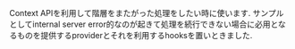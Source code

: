 Context APIを利用して階層をまたがった処理をしたい時に使います.
サンプルとしてinternal server error的なのが起きて処理を続行できない場合に必用となるものを提供するproviderとそれを利用するhooksを置いときました.
